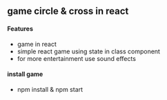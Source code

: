 ## game circle & cross in react

#### Features
* game in react
* simple react game using state in class component
* for more entertainment use sound effects

#### install game
* npm install & npm start